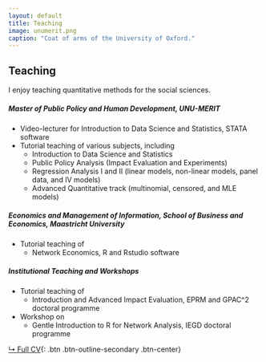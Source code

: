 ```yaml
---
layout: default
title: Teaching
image: unumerit.png
caption: "Coat of arms of the University of Oxford."
---
```


## Teaching

I enjoy teaching quantitative methods for the social sciences.

##### Master of Public Policy and Human Development, UNU-MERIT
* Video-lecturer for Introduction to Data Science and Statistics, STATA software
* Tutorial teaching of various subjects, including
  * Introduction to Data Science and Statistics
  * Public Policy Analysis (Impact Evaluation and Experiments)
  * Regression Analysis I and II (linear models, non-linear models, panel data, and IV models)
  * Advanced Quantitative track (multinomial, censored, and MLE models)
 
##### Economics and Management of Information, School of Business and Economics, Maastricht University
* Tutorial teaching of
  * Network Economics, R and Rstudio software

##### Institutional Teaching and Workshops
* Tutorial teaching of
  * Introduction and Advanced Impact Evaluation, EPRM and GPAC^2 doctoral programme
* Workshop on
  * Gentle Introduction to R for Network Analysis, IEGD doctoral programme


[↳ Full CV](assets/files/cvmichelle.pdf){: .btn .btn-outline-secondary .btn-center}

